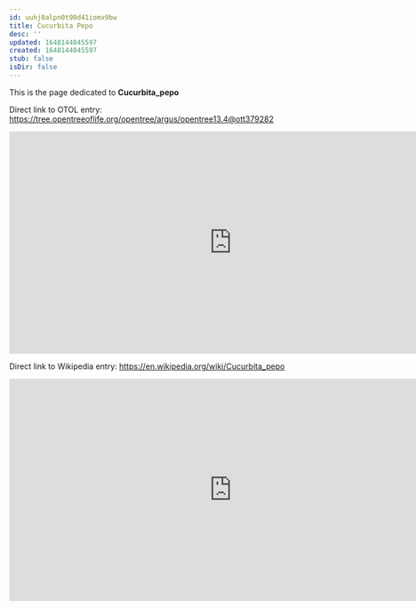 ```yaml
---
id: uuhj0alpn0t90d41iomx9bw
title: Cucurbita Pepo
desc: ''
updated: 1648144045597
created: 1648144045597
stub: false
isDir: false
---
```

This is the page dedicated to **Cucurbita_pepo**


Direct link to OTOL entry: https://tree.opentreeoflife.org/opentree/argus/opentree13.4@ott379282



<html>
    <body>
    <iframe src="https://tree.opentreeoflife.org/opentree/argus/opentree13.4@ott379282"
    width="800" height="400" frameborder="0" allowfullscreen> </iframe>
    </body>
</html>
    


Direct link to Wikipedia entry: https://en.wikipedia.org/wiki/Cucurbita_pepo



<html>
    <body>
    <iframe src="https://en.wikipedia.org/wiki/Cucurbita_pepo"
    width="800" height="400" frameborder="0" allowfullscreen> </iframe>
    </body>
</html>
    
